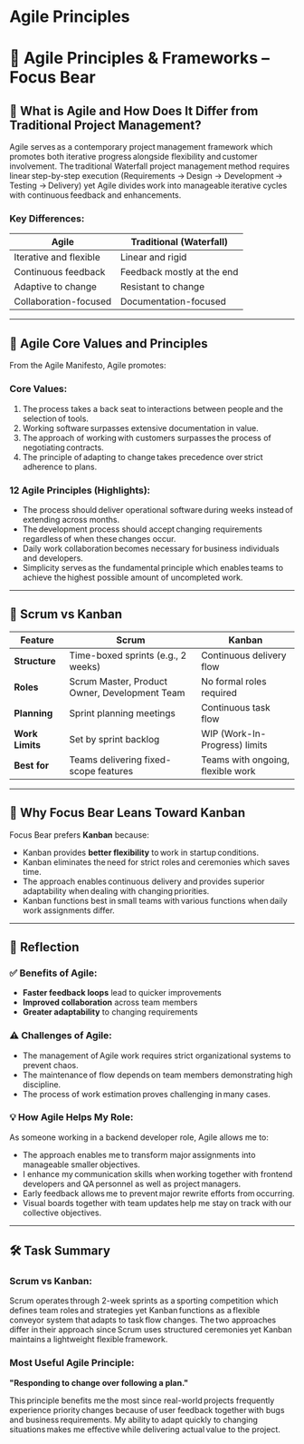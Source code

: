# Agile Principles

# 🧠 Agile Principles & Frameworks – Focus Bear

## 🚀 What is Agile and How Does It Differ from Traditional Project Management?

Agile serves as a contemporary project management framework which promotes both iterative progress alongside flexibility and customer involvement. The traditional Waterfall project management method requires linear step-by-step execution (Requirements → Design → Development → Testing → Delivery) yet Agile divides work into manageable iterative cycles with continuous feedback and enhancements.

### Key Differences:

| Agile | Traditional (Waterfall) |
| --- | --- |
| Iterative and flexible | Linear and rigid |
| Continuous feedback | Feedback mostly at the end |
| Adaptive to change | Resistant to change |
| Collaboration-focused | Documentation-focused |

---

## 🧮 Agile Core Values and Principles

From the Agile Manifesto, Agile promotes:

### **Core Values:**

1. The process takes a back seat to interactions between people and the selection of tools.
2. Working software surpasses extensive documentation in value.
3. The approach of working with customers surpasses the process of negotiating contracts.
4. The principle of adapting to change takes precedence over strict adherence to plans.

### **12 Agile Principles (Highlights):**

- The process should deliver operational software during weeks instead of extending across months.
- The development process should accept changing requirements regardless of when these changes occur.
- Daily work collaboration becomes necessary for business individuals and developers.
- Simplicity serves as the fundamental principle which enables teams to achieve the highest possible amount of uncompleted work.

---

## 🔄 Scrum vs Kanban

| Feature | Scrum | Kanban |
| --- | --- | --- |
| **Structure** | Time-boxed sprints (e.g., 2 weeks) | Continuous delivery flow |
| **Roles** | Scrum Master, Product Owner, Development Team | No formal roles required |
| **Planning** | Sprint planning meetings | Continuous task flow |
| **Work Limits** | Set by sprint backlog | WIP (Work-In-Progress) limits |
| **Best for** | Teams delivering fixed-scope features | Teams with ongoing, flexible work |

---

## 🐻 Why Focus Bear Leans Toward Kanban

Focus Bear prefers **Kanban** because:

- Kanban provides **better flexibility** to work in startup conditions.
- Kanban eliminates the need for strict roles and ceremonies which saves time.
- The approach enables continuous delivery and provides superior adaptability when dealing with changing priorities.
- Kanban functions best in small teams with various functions when daily work assignments differ.

---

## 📝 Reflection

### ✅ Benefits of Agile:

- **Faster feedback loops** lead to quicker improvements
- **Improved collaboration** across team members
- **Greater adaptability** to changing requirements

### ⚠️ Challenges of Agile:

- The management of Agile work requires strict organizational systems to prevent chaos.
- The maintenance of flow depends on team members demonstrating high discipline.
- The process of work estimation proves challenging in many cases.

### 💡 How Agile Helps My Role:

As someone working in a backend developer role, Agile allows me to:

- The approach enables me to transform major assignments into manageable smaller objectives.
- I enhance my communication skills when working together with frontend developers and QA personnel as well as project managers.
- Early feedback allows me to prevent major rewrite efforts from occurring.
- Visual boards together with team updates help me stay on track with our collective objectives.

---

## 🛠️ Task Summary

### Scrum vs Kanban:

Scrum operates through 2-week sprints as a sporting competition which defines team roles and strategies yet Kanban functions as a flexible conveyor system that adapts to task flow changes. The two approaches differ in their approach since Scrum uses structured ceremonies yet Kanban maintains a lightweight flexible framework.

### Most Useful Agile Principle:

**"Responding to change over following a plan."**

This principle benefits me the most since real-world projects frequently experience priority changes because of user feedback together with bugs and business requirements. My ability to adapt quickly to changing situations makes me effective while delivering actual value to the project.